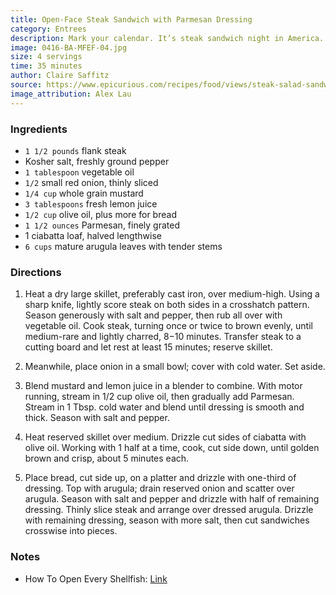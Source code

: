 ```yaml
---
title: Open-Face Steak Sandwich with Parmesan Dressing
category: Entrees
description: Mark your calendar. It’s steak sandwich night in America. Feeling virtuous? Remove the bread and…voilà. Steak salad!
image: 0416-BA-MFEF-04.jpg
size: 4 servings
time: 35 minutes
author: Claire Saffitz
source: https://www.epicurious.com/recipes/food/views/steak-salad-sandwich-with-parmesan-dressing#reviews
image_attribution: Alex Lau
---
```


### Ingredients

* `1 1/2 pounds` flank steak
* Kosher salt, freshly ground pepper
* `1 tablespoon` vegetable oil
* `1/2` small red onion, thinly sliced
* `1/4 cup` whole grain mustard
* `3 tablespoons` fresh lemon juice
* `1/2 cup` olive oil, plus more for bread
* `1 1/2 ounces` Parmesan, finely grated
* 1 ciabatta loaf, halved lengthwise
* `6 cups` mature arugula leaves with tender stems

### Directions

1. Heat a dry large skillet, preferably cast iron, over medium-high. Using a sharp knife, lightly score steak on both sides in a crosshatch pattern. Season generously with salt and pepper, then rub all over with vegetable oil. Cook steak, turning once or twice to brown evenly, until medium-rare and lightly charred, 8−10 minutes. Transfer steak to a cutting board and let rest at least 15 minutes; reserve skillet.

2. Meanwhile, place onion in a small bowl; cover with cold water. Set aside.

3. Blend mustard and lemon juice in a blender to combine. With motor running, stream in 1/2 cup olive oil, then gradually add Parmesan. Stream in 1 Tbsp. cold water and blend until dressing is smooth and thick. Season with salt and pepper.

4. Heat reserved skillet over medium. Drizzle cut sides of ciabatta with olive oil. Working with 1 half at a time, cook, cut side down, until golden brown and crisp, about 5 minutes each.

5. Place bread, cut side up, on a platter and drizzle with one-third of dressing. Top with arugula; drain reserved onion and scatter over arugula. Season with salt and pepper and drizzle with half of remaining dressing. Thinly slice steak and arrange over dressed arugula. Drizzle with remaining dressing, season with more salt, then cut sandwiches crosswise into pieces.

### Notes

* How To Open Every Shellfish: [Link](https://www.epicurious.com/video/watch/every-method-how-to-open-every-shellfish)